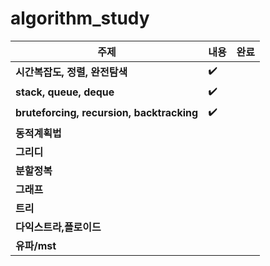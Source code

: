 # algorithm_study
|주제|내용|완료|
|------|---|--|
|**시간복잡도, 정렬, 완전탐색**| :heavy_check_mark: |
|**stack, queue, deque**|:heavy_check_mark: |
|**bruteforcing, recursion, backtracking**|:heavy_check_mark:|
|**동적계획법**| |
|**그리디**| |
|**분할정복**| |
|**그래프**| |
|**트리**| |
|**다익스트라,플로이드**| |
|**유파/mst**| |
